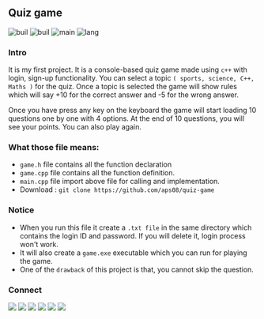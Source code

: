 
## Quiz game
![buil](https://img.shields.io/badge/contributors-1-blue)
![buil](https://img.shields.io/badge/build-passing-brightgreen)
![main](https://img.shields.io/badge/maintained-no-red)
![lang](https://img.shields.io/badge/Language-C++-brightgreen)

### Intro
It is my first project. It is a console-based quiz game made using ``c++`` with login, sign-up functionality. You can select a topic ``( sports, science, C++, Maths )`` for the quiz. Once a topic is selected the game will show rules which will say +10 for the correct answer and -5 for the wrong answer.

Once you have press any key on the keyboard the game will start loading 10 questions one by one with 4 options. At the end of 10 questions, you will see your points. You can also play again.

### What those file means:
- ``game.h``  file contains all the function declaration
- ``game.cpp`` file contains all the function definition.
- ``main.cpp`` file import above file for calling and implementation.
- Download : ``git clone https://github.com/aps08/quiz-game``


### Notice 
- When you run this file it create a ``.txt file`` in the same directory which contains the login ID and password. If you will delete it, login process won't work.
- It will also create a ``game.exe`` executable which you can run for playing the game. 
- One of the ``drawback`` of this project is that, you cannot skip the question. 

### Connect
<p>
 
 [![](https://img.shields.io/badge/Twitter-1DA1F2?style=for-the-badge&logo=twitter&logoColor=white)](https://twitter.com/aps08__)
 [![](https://img.shields.io/badge/Medium-12100E?style=for-the-badge&logo=medium&logoColor=white)](https://medium.com/@aps08)
 [![](https://img.shields.io/badge/LinkedIn-0077B5?style=for-the-badge&logo=linkedin&logoColor=white)](https://www.linkedin.com/in/aps08)
 [![](https://img.shields.io/badge/YouTube-FF0000?style=for-the-badge&logo=youtube&logoColor=white)](www.youtube.com/channel/UCu_vHY1svvi8mRjccSpSfbw)
 [![](https://img.shields.io/badge/GitHub-100000?style=for-the-badge&logo=github&logoColor=white)](https://github.com/aps08)
 [![](https://img.shields.io/badge/Instagram-E4405F?style=for-the-badge&logo=instagram&logoColor=white)](https://www.instagram.com/aps08__)
</p>

